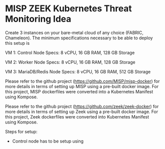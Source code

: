 # MISP ZEEK Kubernetes Threat Monitoring Idea

Create 3 instances on your bare-metal cloud of any choice (FABRIC, Chameleon). The minimum specifications necessary to be able to deploy this setup is

VM 1: Control Node
Specs: 8 vCPU, 16 GB RAM, 128 GB Storage

VM 2: Worker Node
Specs: 8 vCPU, 16 GB RAM, 128 GB Storage

VM 3: MariaDB/Redis Node
Specs: 8 vCPU, 16 GB RAM, 512 GB Storage

Please refer to the github project (https://github.com/MISP/misp-docker) for more details in terms of setting up MISP using a pre-built docker image. For this project, MISP dockerfiles were converted into a Kubernetes Manifest using Kompose.

Please refer to the github project (https://github.com/zeek/zeek-docker) for more details in terms of setting up Zeek using a pre-built docker image. For this project, Zeek dockerfiles were converted into Kubernetes Manifest using Kompose.


Steps for setup:
- Control node has to be setup using 
